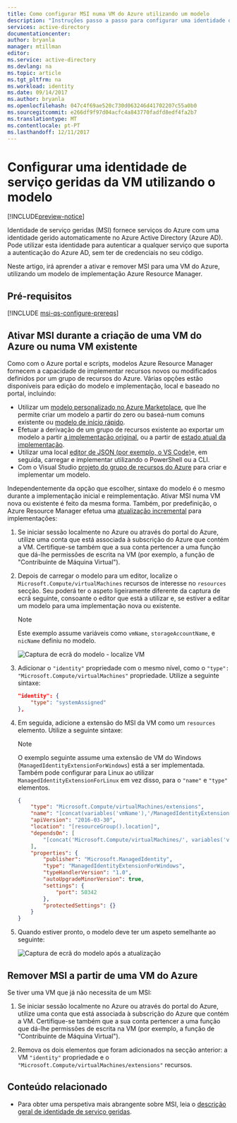 ```yaml
---
title: Como configurar MSI numa VM do Azure utilizando um modelo
description: "Instruções passo a passo para configurar uma identidade de serviço geridas (MSI) na VM do Azure, utilizando um modelo Azure Resource Manager."
services: active-directory
documentationcenter: 
author: bryanla
manager: mtillman
editor: 
ms.service: active-directory
ms.devlang: na
ms.topic: article
ms.tgt_pltfrm: na
ms.workload: identity
ms.date: 09/14/2017
ms.author: bryanla
ms.openlocfilehash: 047c4f69ae520c730d063246d41702207c55a0b0
ms.sourcegitcommit: e266df9f97d04acfc4a843770fadfd8edf4fa2b7
ms.translationtype: MT
ms.contentlocale: pt-PT
ms.lasthandoff: 12/11/2017
---
```

# <a name="configure-a-vm-managed-service-identity-by-using-a-template"></a>Configurar uma identidade de serviço geridas da VM utilizando o modelo

[!INCLUDE[preview-notice](../../includes/active-directory-msi-preview-notice.md)]

Identidade de serviço geridas (MSI) fornece serviços do Azure com uma identidade gerido automaticamente no Azure Active Directory (Azure AD). Pode utilizar esta identidade para autenticar a qualquer serviço que suporta a autenticação do Azure AD, sem ter de credenciais no seu código. 

Neste artigo, irá aprender a ativar e remover MSI para uma VM do Azure, utilizando um modelo de implementação Azure Resource Manager.

## <a name="prerequisites"></a>Pré-requisitos

[!INCLUDE [msi-qs-configure-prereqs](../../includes/active-directory-msi-qs-configure-prereqs.md)]

## <a name="enable-msi-during-creation-of-an-azure-vm-or-on-an-existing-vm"></a>Ativar MSI durante a criação de uma VM do Azure ou numa VM existente

Como com o Azure portal e scripts, modelos Azure Resource Manager fornecem a capacidade de implementar recursos novos ou modificados definidos por um grupo de recursos do Azure. Várias opções estão disponíveis para edição do modelo e implementação, local e baseado no portal, incluindo:

   - Utilizar um [modelo personalizado no Azure Marketplace](../azure-resource-manager/resource-group-template-deploy-portal.md#deploy-resources-from-custom-template), que lhe permite criar um modelo a partir do zero ou baseá-num comuns existente ou [modelo de início rápido](https://azure.microsoft.com/documentation/templates/).
   - Efetuar a derivação de um grupo de recursos existente ao exportar um modelo a partir [a implementação original](../azure-resource-manager/resource-manager-export-template.md#view-template-from-deployment-history), ou a partir de [estado atual da implementação](../azure-resource-manager/resource-manager-export-template.md#export-the-template-from-resource-group).
   - Utilizar uma local [editor de JSON (por exemplo, o VS Code)](../azure-resource-manager/resource-manager-create-first-template.md)e, em seguida, carregar e implementar utilizando o PowerShell ou a CLI.
   - Com o Visual Studio [projeto do grupo de recursos do Azure](../azure-resource-manager/vs-azure-tools-resource-groups-deployment-projects-create-deploy.md) para criar e implementar um modelo.  

Independentemente da opção que escolher, sintaxe do modelo é o mesmo durante a implementação inicial e reimplementação. Ativar MSI numa VM nova ou existente é feito da mesma forma. Também, por predefinição, o Azure Resource Manager efetua uma [atualização incremental](../azure-resource-manager/resource-group-template-deploy.md#incremental-and-complete-deployments) para implementações:

1. Se iniciar sessão localmente no Azure ou através do portal do Azure, utilize uma conta que está associada à subscrição do Azure que contém a VM. Certifique-se também que a sua conta pertencer a uma função que dá-lhe permissões de escrita na VM (por exemplo, a função de "Contribuinte de Máquina Virtual").

2. Depois de carregar o modelo para um editor, localize o `Microsoft.Compute/virtualMachines` recursos de interesse no `resources` secção. Seu poderá ter o aspeto ligeiramente diferente da captura de ecrã seguinte, consoante o editor que está a utilizar e, se estiver a editar um modelo para uma implementação nova ou existente.

   >[!NOTE] 
   > Este exemplo assume variáveis como `vmName`, `storageAccountName`, e `nicName` definiu no modelo.
   >

   ![Captura de ecrã do modelo - localize VM](./media/msi-qs-configure-template-windows-vm/template-file-before.png) 

3. Adicionar o `"identity"` propriedade com o mesmo nível, como o `"type": "Microsoft.Compute/virtualMachines"` propriedade. Utilize a seguinte sintaxe:

   ```JSON
   "identity": { 
       "type": "systemAssigned"
   },
   ```

4. Em seguida, adicione a extensão do MSI da VM como um `resources` elemento. Utilize a seguinte sintaxe:

   >[!NOTE] 
   > O exemplo seguinte assume uma extensão de VM do Windows (`ManagedIdentityExtensionForWindows`) está a ser implementada. Também pode configurar para Linux ao utilizar `ManagedIdentityExtensionForLinux` em vez disso, para o `"name"` e `"type"` elementos.
   >

   ```JSON
   { 
       "type": "Microsoft.Compute/virtualMachines/extensions",
       "name": "[concat(variables('vmName'),'/ManagedIdentityExtensionForWindows')]",
       "apiVersion": "2016-03-30",
       "location": "[resourceGroup().location]",
       "dependsOn": [
           "[concat('Microsoft.Compute/virtualMachines/', variables('vmName'))]"
       ],
       "properties": {
           "publisher": "Microsoft.ManagedIdentity",
           "type": "ManagedIdentityExtensionForWindows",
           "typeHandlerVersion": "1.0",
           "autoUpgradeMinorVersion": true,
           "settings": {
               "port": 50342
           },
           "protectedSettings": {}
       }
   }
   ```

5. Quando estiver pronto, o modelo deve ter um aspeto semelhante ao seguinte:

   ![Captura de ecrã do modelo após a atualização](./media/msi-qs-configure-template-windows-vm/template-file-after.png) 

## <a name="remove-msi-from-an-azure-vm"></a>Remover MSI a partir de uma VM do Azure

Se tiver uma VM que já não necessita de um MSI:

1. Se iniciar sessão localmente no Azure ou através do portal do Azure, utilize uma conta que está associada à subscrição do Azure que contém a VM. Certifique-se também que a sua conta pertencer a uma função que dá-lhe permissões de escrita na VM (por exemplo, a função de "Contribuinte de Máquina Virtual").

2. Remova os dois elementos que foram adicionados na secção anterior: a VM `"identity"` propriedade e o `"Microsoft.Compute/virtualMachines/extensions"` recursos.

## <a name="related-content"></a>Conteúdo relacionado

- Para obter uma perspetiva mais abrangente sobre MSI, leia o [descrição geral de identidade de serviço geridas](msi-overview.md).

